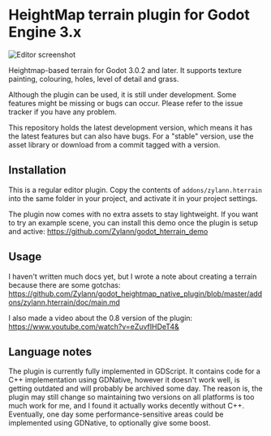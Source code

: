 HeightMap terrain plugin for Godot Engine 3.x
================================================

![Editor screenshot](https://user-images.githubusercontent.com/1311555/49705861-a5275380-fc19-11e8-8338-9ad364d2db8d.png)

Heightmap-based terrain for Godot 3.0.2 and later.
It supports texture painting, colouring, holes, level of detail and grass.

Although the plugin can be used, it is still under development. Some features might be missing or bugs can occur.
Please refer to the issue tracker if you have any problem.

This repository holds the latest development version, which means it has the latest features but can also have bugs.
For a "stable" version, use the asset library or download from a commit tagged with a version.


Installation
--------------

This is a regular editor plugin.
Copy the contents of `addons/zylann.hterrain` into the same folder in your project, and activate it in your project settings.

The plugin now comes with no extra assets to stay lightweight.
If you want to try an example scene, you can install this demo once the plugin is setup and active:
https://github.com/Zylann/godot_hterrain_demo


Usage
----------

I haven't written much docs yet, but I wrote a note about creating a terrain because there are some gotchas:
https://github.com/Zylann/godot_heightmap_native_plugin/blob/master/addons/zylann.hterrain/doc/main.md

I also made a video about the 0.8 version of the plugin:
https://www.youtube.com/watch?v=eZuvfIHDeT4&


Language notes
----------------------

The plugin is currently fully implemented in GDScript.
It contains code for a C++ implementation using GDNative, however it doesn't work well, is getting outdated and will probably be archived some day.
The reason is, the plugin may still change so maintaining two versions on all platforms is too much work for me, and I found it actually works decently without C++.
Eventually, one day some performance-sensitive areas could be implemented using GDNative, to optionally give some boost.
